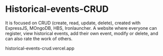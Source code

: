 # Historical-events-CRUD
It is focused on CRUD (create, read, update, delete), created with ExpressJS, MOngoDB, HBS, Ironlauncher. A website where everyone can register, view historical events, add their own event, modify or delete, and can also rate the work of others. 

historical-events-crud.vercel.app
